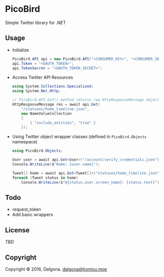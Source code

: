 # PicoBird
Simple Twitter library for .NET

## Usage

* Initialize

  ```cs
  PicoBird.API api = new PicoBird.API("<CONSUMER_KEY>", "<CONSUMER_SECRET>");
  api.Token = "<OAUTH_TOKEN>";
  api.TokenSecret = "<OAUTH_TOKEN_SECRET>";
  ```

* Access Twitter API Resources

  ```cs
  using System.Collections.Specialized;
  using System.Net.Http;
  
  // PicoBird.API.Get() method returns raw HttpResponseMessage objects.
  HttpResponseMessage res = await api.Get(
      "/statuses/home_timeline.json",
      new NameValueCollection
      {
          { "include_entities", "true" }
      });
  ```
  
* Using Twitter object wrapper classes (defined in `PicoBird.Objects` namespace)

  ```cs
  using PicoBird.Objects;
  
  User user = await api.Get<User>("/account/verify_credentials.json");
  Console.WriteLine($"Name: {user.name}");
  
  Tweet[] home = await api.Get<Tweet[]>("statuses/home_timeline.json");
  foreach (Tweet status in home)
      Console.WriteLine($"@{status.user.screen_name}: {status.text}");
  ```

## Todo

* request_token
* Add basic wrappers

## License

*TBD*

## Copyright

Copyright &copy; 2016, Dalgona. <dalgona@hontou.moe>
